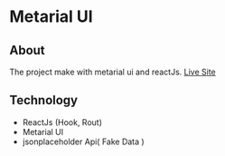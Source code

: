 # Metarial UI

## About
The project make with metarial ui and reactJs. 
[Live Site](https://vigorous-lewin-142b0e.netlify.app/)

## Technology

* ReactJs (Hook, Rout)
* Metarial UI
* jsonplaceholder Api( Fake Data )